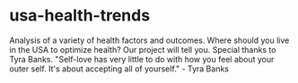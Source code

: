 # usa-health-trends
Analysis of a variety of health factors and outcomes. Where should you live in the USA to optimize health? Our project will tell you.
Special thanks to Tyra Banks.
"Self-love has very little to do with how you feel about your outer self. It's about accepting all of yourself." - Tyra Banks
